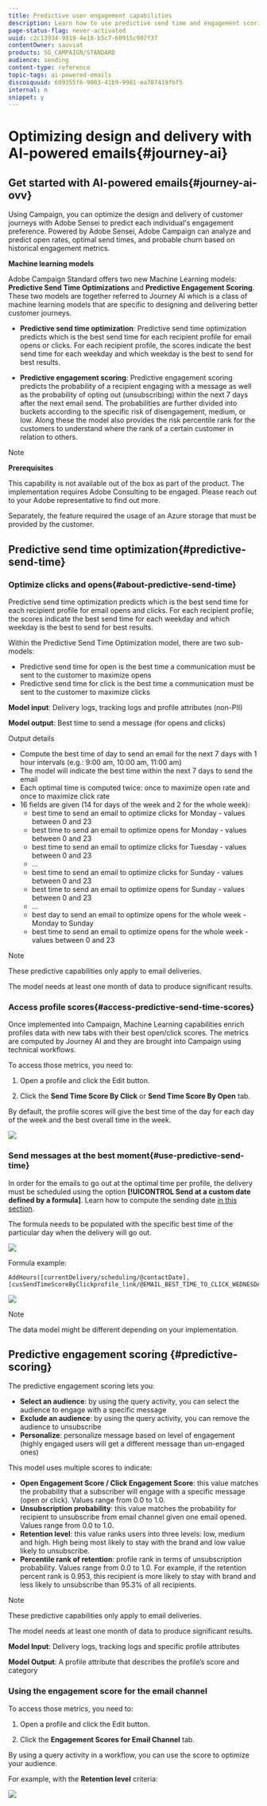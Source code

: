 ```yaml
---
title: Predictive user engagement capabilities
description: Learn how to use predictive send time and engagement scoring.
page-status-flag: never-activated
uuid: c2c13934-9819-4e18-b5c7-60915c907f37
contentOwner: sauviat
products: SG_CAMPAIGN/STANDARD
audience: sending
content-type: reference
topic-tags: ai-powered-emails
discoiquuid: 609355f6-9003-41b9-9981-ea787419fbf5
internal: n
snippet: y
---
```


# Optimizing design and delivery with AI-powered emails{#journey-ai}

## Get started with AI-powered emails{#journey-ai-ovv}

Using Campaign, you can optimize the design and delivery of customer journeys with Adobe Sensei to predict each individual's engagement preference. Powered by Adobe Sensei, Adobe Campaign can analyze and predict open rates, optimal send times, and probable churn based on historical engagement metrics.

**Machine learning models**

Adobe Campaign Standard offers two new Machine Learning models: **Predictive Send Time Optimizations** and **Predictive Engagement Scoring**. These two models are together referred to Journey AI which is a class of machine learning models that are specific to designing and delivering better customer journeys.

* **Predictive send time optimization**: Predictive send time optimization predicts which is the best send time for each recipient profile for email opens or clicks. For each recipient profile, the scores indicate the best send time for each weekday and which weekday is the best to send for best results. 

* **Predictive engagement scoring**: Predictive engagement scoring predicts the probability of a recipient engaging with a message as well as the probability of opting out (unsubscribing) within the next 7 days after the next email send. The probabilities are further divided into buckets according to the specific risk of disengagement, medium, or low. Along these the model also provides the risk percentile rank for the customers to understand where the rank of a certain customer in relation to others. 

>[!NOTE]
> **Prerequisites**
>
>This capability is not available out of the box as part of the product. The implementation requires Adobe Consulting to be engaged. Please reach out to your Adobe representative to find out more.
>
>Separately, the feature required the usage of an Azure storage that must be provided by the customer.

## Predictive send time optimization{#predictive-send-time}

### Optimize clicks and opens{#about-predictive-send-time}

Predictive send time optimization predicts which is the best send time for each recipient profile for email opens and clicks. For each recipient profile, the scores indicate the best send time for each weekday and which weekday is the best to send for best results. 

Within the Predictive Send Time Optimization model, there are two sub-models:
* Predictive send time for open is the best time a communication must be sent to the customer to maximize opens
* Predictive send time for click is the best time a communication must be sent to the customer to maximize clicks

**Model input**: Delivery logs, tracking logs and profile attributes (non-PII)

**Model output**: Best time to send a message (for opens and clicks)


Output details

* Compute the best time of day to send an email for the next 7 days with 1 hour intervals (e.g.: 9:00 am, 10:00 am, 11:00 am)
* The model will indicate the best time within the next 7 days to send the email
* Each optimal time is computed twice: once to maximize open rate and once to maximize click rate
* 16 fields are given (14 for days of the week and 2 for the whole week):
    * best time to send an email to optimize clicks for Monday - values between 0 and 23
    * best time to send an email to optimize opens for Monday - values between 0 and 23
    * best time to send an email to optimize clicks for Tuesday - values between 0 and 23
    * ...
    * best time to send an email to optimize clicks for Sunday - values between 0 and 23
    * best time to send an email to optimize opens for Sunday - values between 0 and 23
    * ...
    * best day to send an email to optimize opens for the whole week - Monday to Sunday
    * best time to send an email to optimize opens for the whole week - values between 0 and 23

>[!NOTE]
>
>These predictive capabilities only apply to email deliveries.
>
>The model needs at least one month of data to produce significant results.


### Access profile scores{#access-predictive-send-time-scores}

Once implemented into Campaign, Machine Learning capabilities enrich profiles data with new tabs with their best open/click scores. The metrics are computed by Journey AI and they are brought into Campaign using technical workflows.

To access those metrics, you need to:  

1. Open a profile and click the Edit button.

1. Click the **Send Time Score By Click** or **Send Time Score By Open** tab.

By default, the profile scores will give the best time of the day for each day of the week and the best overall time in the week.

  ![](assets/do-not-localize/SendTimeScore.png)

### Send messages at the best moment{#use-predictive-send-time}

In order for the emails to go out at the optimal time per profile, the delivery must be scheduled using the option **[!UICONTROL Send at a custom date defined by a formula]**. 
Learn how to compute the sending date [in this section](../../sending/using/computing-the-sending-date.md).

The formula needs to be populated with the specific best time of the particular day when the delivery will go out.

  ![](assets/do-not-localize/ComputeSendingDate.png)

Formula example:  

```
AddHours([currentDelivery/scheduling/@contactDate], 
[cusSendTimeScoreByClickprofile_link/@EMAIL_BEST_TIME_TO_CLICK_WEDNESDAY])
```

  ![](assets/do-not-localize/SendingDateFormula.png)

>[!NOTE]
>
>The data model might be different depending on your implementation.
> 


## Predictive engagement scoring {#predictive-scoring}

The predictive engagement scoring lets you:

* **Select an audience**: by using the query activity, you can select the audience to engage with a specific message
* **Exclude an audience**: by using the query activity, you can remove the audience to unsubscribe
* **Personalize**: personalize message based on level of engagement (highly engaged users will get a different message than un-engaged ones)

This model uses multiple scores to indicate:

* **Open Engagement Score / Click Engagement Score**: this value matches the probability that a subscriber will engage with a specific message (open or click). Values range from 0.0 to 1.0.
* **Unsubscription probability**: this value matches the probability for recipient to unsubscribe from email channel given one email opened. Values range from 0.0 to 1.0.
* **Retention level**:  this value ranks users into three levels: low, medium and high. High being most likely to stay with the brand and low value likely to unsubscribe.
* **Percentile rank of retention**: profile rank in terms of unsubscription probability. Values range from 0.0 to 1.0. For example, if the retention percent rank is 0.953, this recipient is more likely to stay with brand and less likely to unsubscribe than 95.3% of all recipients.

>[!NOTE]
>
>These predictive capabilities only apply to email deliveries.
>
>The model needs at least one month of data to produce significant results.


**Model Input**: Delivery logs, tracking logs and specific profile attributes

**Model Output**: A profile attribute that describes the profile’s score and category


### Using the engagement score for the email channel

To access those metrics, you need to:  

1. Open a profile and click the Edit button.

1. Click the **Engagement Scores for Email Channel** tab.

By using a query activity in a workflow, you can use the score to optimize your audience.

For example, with the **Retention level** criteria:

![](assets/do-not-localize/predictive_score_query.png)






















 